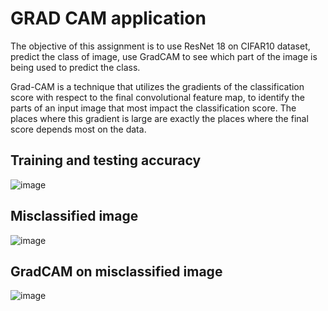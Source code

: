 # GRAD CAM application

The objective of this assignment is to use ResNet 18 on CIFAR10 dataset, predict the class of image, use GradCAM to see which part of the image is being used to predict the class.

Grad-CAM is a technique that utilizes the gradients of the classification score with respect to the final convolutional feature map, to identify the parts of an input image that most impact the classification score. The places where this gradient is large are exactly the places where the final score depends most on the data.

## Training and testing accuracy
![image](https://github.com/JVaishnavi/ERA_Assgn11/assets/11015405/651c3286-ae8d-4c58-b971-93f85d6f1c84)

## Misclassified image
![image](https://github.com/JVaishnavi/ERA_Assgn11/assets/11015405/acecc616-79b1-4179-8408-ab6d2a489311)

## GradCAM on misclassified image
![image](https://github.com/JVaishnavi/ERA_Assgn11/assets/11015405/f9d0dc5a-c491-4ae3-91ad-776016068805)

